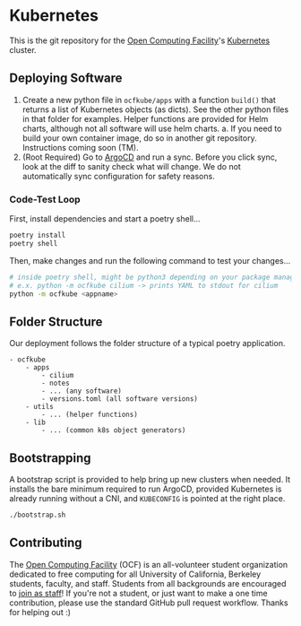 # Kubernetes

This is the git repository for the [Open Computing Facility](https://ocf.berkeley.edu/)'s [Kubernetes](https://k8s.io/) cluster.

## Deploying Software

1. Create a new python file in `ocfkube/apps` with a function `build()` that returns a list of Kubernetes objects (as dicts). See the other python files in that folder for examples. Helper functions are provided for Helm charts, although not all software will use helm charts.
    a. If you need to build your own container image, do so in another git repository. Instructions coming soon (TM).
2. (Root Required) Go to [ArgoCD](https://argo.ocf.berkeley.edu/) and run a sync. Before you click sync, look at the diff to sanity check what will change. We do not automatically sync configuration for safety reasons.

### Code-Test Loop

First, install dependencies and start a poetry shell...

```bash
poetry install
poetry shell
```

Then, make changes and run the following command to test your changes...

```bash
# inside poetry shell, might be python3 depending on your package manager
# e.x. python -m ocfkube cilium -> prints YAML to stdout for cilium
python -m ocfkube <appname>
```

## Folder Structure

Our deployment follows the folder structure of a typical poetry application.

```
- ocfkube
    - apps
        - cilium
        - notes
        - ... (any software)
        - versions.toml (all software versions)
    - utils
        - ... (helper functions)
    - lib
        - ... (common k8s object generators)
```

## Bootstrapping

A bootstrap script is provided to help bring up new clusters when needed. It installs the bare minimum required to run ArgoCD, provided Kubernetes is already running without a CNI, and `KUBECONFIG` is pointed at the right place.

```bash
./bootstrap.sh
```

## Contributing

The [Open Computing Facility](https://ocf.berkeley.edu/) (OCF) is an all-volunteer student organization dedicated to free computing for all University of California, Berkeley students, faculty, and staff. Students from all backgrounds are encouraged to [join as staff](https://ocf.io/getinvolved)! If you're not a student, or just want to make a one time contribution, please use the standard GitHub pull request workflow. Thanks for helping out :)
